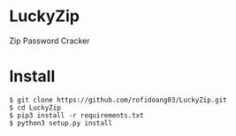 # LuckyZip
Zip Password Cracker

# Install
```
$ git clone https://github.com/rofidoang03/LuckyZip.git
$ cd LuckyZip
$ pip3 install -r requirements.txt
$ python3 setup.py install
```
